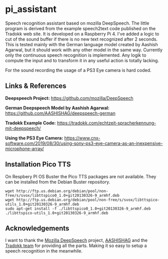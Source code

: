 # pi_assistant
Speech recognition assistant based on mozilla DeepSpeech. The little program is derived from the example speech2text code published on the Tradokk web site. It is developed on a Raspberry Pi 4. I've added a logic to cut of the sound buffer if there is no new text recognized after 2 seconds. This is tested mainly with the German language model created by Aashish Agarwal, but it should work with any other model in the same way. Currently only the continuous speech recognition is implemented. Any logik to compute the input and to transform it in any useful action is totally lacking.

For the sound recording the usage of a PS3 Eye camera is hard coded.

## Links & References

**Deepspeech Project:** https://github.com/mozilla/DeepSpeech

**German Deepspeech Model by Aashish Agarwal:** https://github.com/AASHISHAG/deepspeech-german

**Tradokk Example Code:** https://tradokk.com/echtzeit-spracherkennung-mit-deepspeech/

**Using the PS3 Eye Camera:** https://www.cnx-software.com/2019/08/30/using-sony-ps3-eye-camera-as-an-inexpensive-microphone-array/

## Installation Pico TTS

On Respbery PI OS Buster the Pico TTS packages are not available. They can be installed from the Debian Buster repository. 
```console
wget http://ftp.us.debian.org/debian/pool/non-free/s/svox/libttspico0_1.0+git20130326-9_armhf.deb
wget http://ftp.us.debian.org/debian/pool/non-free/s/svox/libttspico-utils_1.0+git20130326-9_armhf.deb
sudo apt-get install -f ./libttspico0_1.0+git20130326-9_armhf.deb ./libttspico-utils_1.0+git20130326-9_armhf.deb
```

## Acknowledgements

I want to thank the [Mozilla DeepSpeech](https://github.com/mozilla/DeepSpeech) project, [AASHISHAG](https://github.com/AASHISHAG) and the [Tradokk team](https://tradokk.com) for providing all the parts. Making it so easy to setup a speech recognition in the meanwhile.